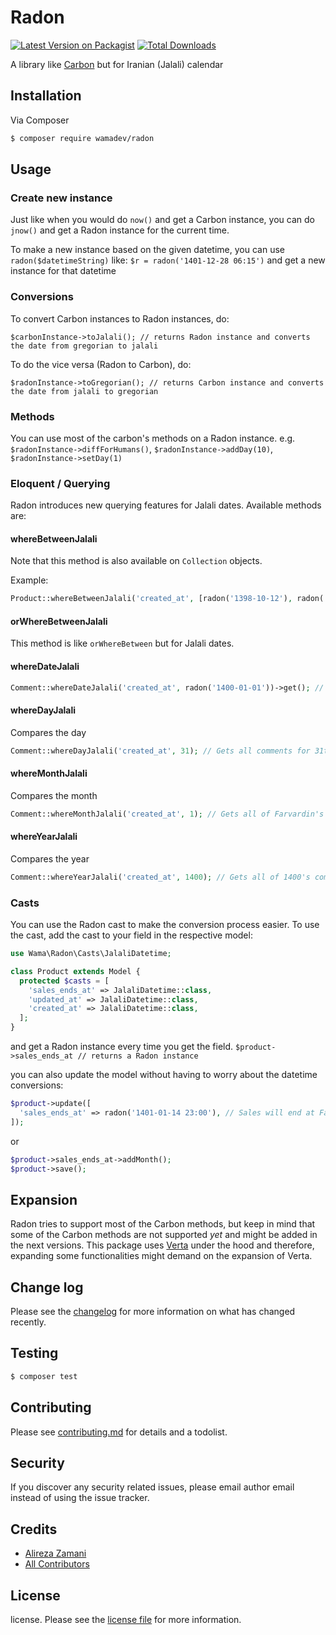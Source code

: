 # Radon

[![Latest Version on Packagist][ico-version]][link-packagist]
[![Total Downloads][ico-downloads]][link-downloads]

A library like [Carbon](https://github.com/briannesbitt/Carbon) but for Iranian (Jalali) calendar

## Installation

Via Composer

``` bash
$ composer require wamadev/radon
```

## Usage

### Create new instance
Just like when you would do `now()` and get a Carbon instance, you can do `jnow()` and get a Radon instance for the current time.

To make a new instance based on the given datetime, you can use `radon($datetimeString)` like:
`$r = radon('1401-12-28 06:15')`
and get a new instance for that datetime

### Conversions

To convert Carbon instances to Radon instances, do:
```
$carbonInstance->toJalali(); // returns Radon instance and converts the date from gregorian to jalali
```

To do the vice versa (Radon to Carbon), do:
```
$radonInstance->toGregorian(); // returns Carbon instance and converts the date from jalali to gregorian
```

### Methods

You can use most of the carbon's methods on a Radon instance. e.g. `$radonInstance->diffForHumans()`, `$radonInstance->addDay(10)`, `$radonInstance->setDay(1)`

### Eloquent / Querying

Radon introduces new querying features for Jalali dates. Available methods are:

#### whereBetweenJalali 
Note that this method is also available on `Collection` objects.

Example:
```php
Product::whereBetweenJalali('created_at', [radon('1398-10-12'), radon('1398-11-12')])->get();
```

#### orWhereBetweenJalali
This method is like `orWhereBetween` but for Jalali dates.

#### whereDateJalali
```php
Comment::whereDateJalali('created_at', radon('1400-01-01'))->get(); // Gets all the comments for first day of 1400
```

#### whereDayJalali
Compares the day
```php
Comment::whereDayJalali('created_at', 31); // Gets all comments for 31th
```

#### whereMonthJalali
Compares the month
```php
Comment::whereMonthJalali('created_at', 1); // Gets all of Farvardin's comments
```

#### whereYearJalali
Compares the year
```php
Comment::whereYearJalali('created_at', 1400); // Gets all of 1400's comments
```

### Casts

You can use the Radon cast to make the conversion process easier. To use the cast, add the cast to your field in the respective model:

```php
use Wama\Radon\Casts\JalaliDatetime;

class Product extends Model {
  protected $casts = [
    'sales_ends_at' => JalaliDatetime::class,
    'updated_at' => JalaliDatetime::class,
    'created_at' => JalaliDatetime::class,
  ];  
}
```
and get a Radon instance every time you get the field. 
`$product->sales_ends_at // returns a Radon instance`

you can also update the model without having to worry about the datetime conversions:
```php
$product->update([
  'sales_ends_at' => radon('1401-01-14 23:00'), // Sales will end at Farvardin 14th
]);
```
or 
```php
$product->sales_ends_at->addMonth();
$product->save();
```

## Expansion

Radon tries to support most of the Carbon methods, but keep in mind that some of the Carbon methods are not supported _yet_ and might be added in the next versions.
This package uses [Verta](https://github.com/hekmatinasser/verta) under the hood and therefore, expanding some functionalities might demand on the expansion of Verta.

## Change log

Please see the [changelog](changelog.md) for more information on what has changed recently.

## Testing

``` bash
$ composer test
```

## Contributing

Please see [contributing.md](contributing.md) for details and a todolist.

## Security

If you discover any security related issues, please email author email instead of using the issue tracker.

## Credits

- [Alireza Zamani][link-author]
- [All Contributors][link-contributors]

## License

license. Please see the [license file](LICENSE) for more information.

[ico-version]: https://img.shields.io/packagist/v/wamadev/radon.svg?style=flat-square
[ico-downloads]: https://img.shields.io/packagist/dt/wamadev/radon.svg?style=flat-square
[ico-travis]: https://img.shields.io/travis/wamadev/radon/master.svg?style=flat-square
[ico-styleci]: https://styleci.io/repos/12345678/shield

[link-packagist]: https://packagist.org/packages/wamadev/radon
[link-downloads]: https://packagist.org/packages/wamadev/radon
[link-travis]: https://travis-ci.org/wamadev/radon
[link-styleci]: https://styleci.io/repos/12345678
[link-author]: https://github.com/alitnk
[link-contributors]: ../../contributors
